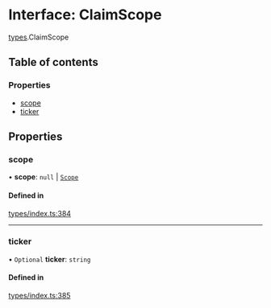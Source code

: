 # Interface: ClaimScope

[types](../wiki/types).ClaimScope

## Table of contents

### Properties

- [scope](../wiki/types.ClaimScope#scope)
- [ticker](../wiki/types.ClaimScope#ticker)

## Properties

### scope

• **scope**: ``null`` \| [`Scope`](../wiki/types.Scope)

#### Defined in

[types/index.ts:384](https://github.com/PolymeshAssociation/polymesh-sdk/blob/91c2d2d8/src/types/index.ts#L384)

___

### ticker

• `Optional` **ticker**: `string`

#### Defined in

[types/index.ts:385](https://github.com/PolymeshAssociation/polymesh-sdk/blob/91c2d2d8/src/types/index.ts#L385)
